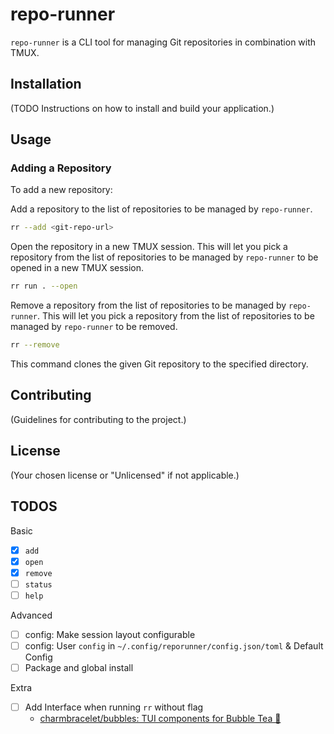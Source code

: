 # repo-runner

`repo-runner` is a CLI tool for managing Git repositories in combination with TMUX.

## Installation

(TODO Instructions on how to install and build your application.)

## Usage

### Adding a Repository

To add a new repository:

Add a repository to the list of repositories to be managed by `repo-runner`.

```sh
rr --add <git-repo-url>
```

Open the repository in a new TMUX session.
This will let you pick a repository from the list of repositories to be managed by `repo-runner` to be opened in a new TMUX session.

```sh
rr run . --open
```

Remove a repository from the list of repositories to be managed by `repo-runner`.
This will let you pick a repository from the list of repositories to be managed by `repo-runner` to be removed.

```sh
rr --remove
```

This command clones the given Git repository to the specified directory.

## Contributing

(Guidelines for contributing to the project.)

## License

(Your chosen license or "Unlicensed" if not applicable.)

## TODOS

Basic

- [x] `add`
- [x] `open`
- [x] `remove`
- [ ] `status`
- [ ] `help`

Advanced

- [ ] config: Make session layout configurable
- [ ] config: User `config` in `~/.config/reporunner/config.json/toml` & Default Config
- [ ] Package and global install

Extra

- [ ] Add Interface when running `rr` without flag
  - [charmbracelet/bubbles: TUI components for Bubble Tea 🫧](https://github.com/charmbracelet/bubbles/tree/master)
